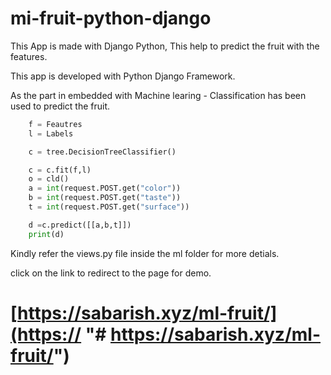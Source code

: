 # mi-fruit-python-django
This App is made with Django Python, This help to predict the fruit with the features.

This app is developed with Python Django Framework. 

As the part in embedded with Machine learing - Classification has been used to predict the fruit.

```python
    f = Feautres
    l = Labels

    c = tree.DecisionTreeClassifier()

    c = c.fit(f,l)
    o = cld()
    a = int(request.POST.get("color"))
    b = int(request.POST.get("taste"))
    t = int(request.POST.get("surface"))

    d =c.predict([[a,b,t]])
    print(d)

```
Kindly refer the views.py file inside the ml folder for more detials.

click on the link to redirect to the page for demo.

# [https://sabarish.xyz/ml-fruit/](https:// "# https://sabarish.xyz/ml-fruit/")

